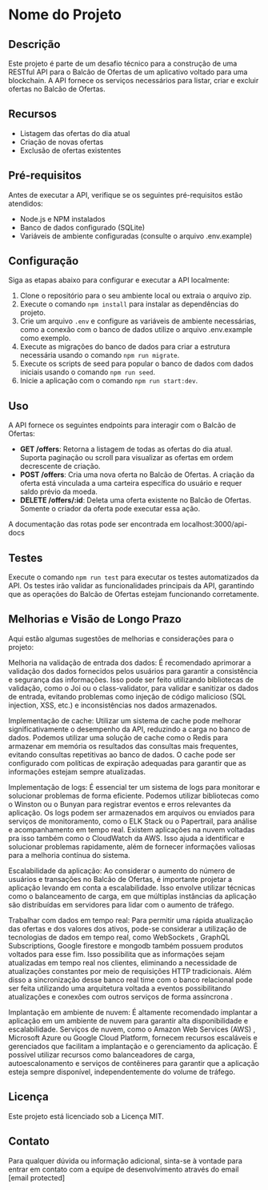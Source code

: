 # Nome do Projeto

## Descrição

Este projeto é parte de um desafio técnico para a construção de uma RESTful API para o Balcão de Ofertas de um aplicativo voltado para uma blockchain. A API fornece os serviços necessários para listar, criar e excluir ofertas no Balcão de Ofertas.

## Recursos

- Listagem das ofertas do dia atual
- Criação de novas ofertas
- Exclusão de ofertas existentes

## Pré-requisitos

Antes de executar a API, verifique se os seguintes pré-requisitos estão atendidos:

- Node.js e NPM instalados
- Banco de dados configurado (SQLite)
- Variáveis de ambiente configuradas (consulte o arquivo .env.example)

## Configuração

Siga as etapas abaixo para configurar e executar a API localmente:

1. Clone o repositório para o seu ambiente local ou extraia o arquivo zip.
2. Execute o comando `npm install` para instalar as dependências do projeto.
3. Crie um arquivo `.env` e configure as variáveis de ambiente necessárias, como a conexão com o banco de dados utilize o arquivo .env.example como exemplo.
4. Execute as migrações do banco de dados para criar a estrutura necessária usando o comando `npm run migrate`.
5. Execute os scripts de seed para popular o banco de dados com dados iniciais usando o comando `npm run seed`.
6. Inicie a aplicação com o comando `npm run start:dev`.

## Uso

A API fornece os seguintes endpoints para interagir com o Balcão de Ofertas:

- **GET /offers**: Retorna a listagem de todas as ofertas do dia atual. Suporta paginação ou scroll para visualizar as ofertas em ordem decrescente de criação.
- **POST /offers**: Cria uma nova oferta no Balcão de Ofertas. A criação da oferta está vinculada a uma carteira específica do usuário e requer saldo prévio da moeda.
- **DELETE /offers/:id**: Deleta uma oferta existente no Balcão de Ofertas. Somente o criador da oferta pode executar essa ação.

A documentação das rotas pode ser encontrada em localhost:3000/api-docs

## Testes

Execute o comando `npm run test` para executar os testes automatizados da API. Os testes irão validar as funcionalidades principais da API, garantindo que as operações do Balcão de Ofertas estejam funcionando corretamente.

## Melhorias e Visão de Longo Prazo

Aqui estão algumas sugestões de melhorias e considerações para o projeto:

Melhoria na validação de entrada dos dados: É recomendado aprimorar a validação dos dados fornecidos pelos usuários para garantir a consistência e segurança das informações. Isso pode ser feito utilizando bibliotecas de validação, como o Joi ou o class-validator, para validar e sanitizar os dados de entrada, evitando problemas como injeção de código malicioso (SQL injection, XSS, etc.) e inconsistências nos dados armazenados.

Implementação de cache: Utilizar um sistema de cache pode melhorar significativamente o desempenho da API, reduzindo a carga no banco de dados. Podemos utilizar uma solução de cache como o Redis para armazenar em memória os resultados das consultas mais frequentes, evitando consultas repetitivas ao banco de dados. O cache pode ser configurado com políticas de expiração adequadas para garantir que as informações estejam sempre atualizadas.

Implementação de logs: É essencial ter um sistema de logs para monitorar e solucionar problemas de forma eficiente. Podemos utilizar bibliotecas como o Winston ou o Bunyan para registrar eventos e erros relevantes da aplicação. Os logs podem ser armazenados em arquivos ou enviados para serviços de monitoramento, como o ELK Stack ou o Papertrail, para análise e acompanhamento em tempo real. Existem aplicações na nuvem voltadas pra isso também como o CloudWatch da AWS. Isso ajuda a identificar e solucionar problemas rapidamente, além de fornecer informações valiosas para a melhoria contínua do sistema.

Escalabilidade da aplicação: Ao considerar o aumento do número de usuários e transações no Balcão de Ofertas, é importante projetar a aplicação levando em conta a escalabilidade. Isso envolve utilizar técnicas como o balanceamento de carga, em que múltiplas instâncias da aplicação são distribuídas em servidores para lidar com o aumento de tráfego. 

Trabalhar com dados em tempo real: Para permitir uma rápida atualização das ofertas e dos valores dos ativos, pode-se considerar a utilização de tecnologias de dados em tempo real, como WebSockets , GraphQL Subscriptions, Google firestore e mongodb também possuem produtos voltados para esse fim. Isso possibilita que as informações sejam atualizadas em tempo real nos clientes, eliminando a necessidade de atualizações constantes por meio de requisições HTTP tradicionais. Além disso a sincronização desse banco real time com o banco relacional pode ser feita utilizando uma arquitetura voltada a eventos possibilitando atualizações e conexões com outros serviços de forma assíncrona .

Implantação em ambiente de nuvem: É altamente recomendado implantar a aplicação em um ambiente de nuvem para garantir alta disponibilidade e escalabilidade. Serviços de nuvem, como o Amazon Web Services (AWS) , Microsoft Azure ou Google Cloud Platform, fornecem recursos escaláveis e gerenciados que facilitam a implantação e o gerenciamento da aplicação. É possível utilizar recursos como balanceadores de carga, autoescalonamento e serviços de contêineres para garantir que a aplicação esteja sempre disponível, independentemente do volume de tráfego.

## Licença

Este projeto está licenciado sob a Licença MIT.

## Contato

Para qualquer dúvida ou informação adicional, sinta-se à vontade para entrar em contato com a equipe de desenvolvimento através do email [email protected]

